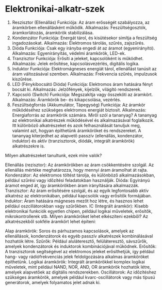 # Elektronikai-alkatr-szek
1. Reszisztor (Ellenállás)
Funkciója: Az áram erősségét szabályozza, az áramkörben ellenállásként működik.
Alkalmazás: Feszültségosztók, áramkorlátozás, áramkörök stabilizálása.
2. Kondenzátor
Funkciója: Energát tárol, és kisütésekor simítja a feszültség ingadozásokat.
Alkalmazás: Elektromos tárolás, szűrés, zajszűrés.
3. Dióda
Funkciója: Csak egy irányba engedi át az áramot (egyenirányító).
Alkalmazás: Egyenirányítás, védelmi áramkörök, LED-ek.
4. Tranzisztor
Funkciója: Erősíti a jeleket, kapcsolóként is működhet.
Alkalmazás: Jelek erősítése, kapcsolásvezérlés, digitális logika.
5. Induktor
Funkciója: Elektromágneses energiát tárol, ellenállást tanúsít az áram változásával szemben.
Alkalmazás: Frekvencia szűrés, impulzusok kiszűrése.
6. LED (Fénykibocsátó Dióda)
Funkciója: Elektromos áram hatására fényt bocsát ki.
Alkalmazás: Jelzőfények, kijelzők, világító rendszerek.
7. Kapcsoló (Switch)
Funkciója: Megszakítja vagy összeköti az áramkört.
Alkalmazás: Áramkörök be- és kikapcsolása, vezérlés.
8. Feszültségforrás (Akkumulátor, Tápegység)
Funkciója: Az áramkör működéséhez szükséges elektromos energiát biztosít.
Alkalmazás: Energiaforrás az áramkörök számára.
Miről szól a tananyag? A tananyag az elektronikai alkatrészek működésével és alkalmazásával foglalkozik. Itt különböző alkatrészeket és azok felhasználását tanuljuk meg, valamint azt, hogyan építhetünk áramköröket és rendszereket. A tananyag kiterjedhet az alapvető passzív (ellenállás, kondenzátor, induktor) és aktív (tranzisztorok, diódák, integrált áramkörök) alkatrészekre is.

Milyen alkatrészeket tanultunk, ezek mire valók?

Ellenállás (rezisztor): Az áramkörökben az áram csökkentésére szolgál. Az ellenállás mértéke meghatározza, hogy mennyi áram áramolhat át rajta.
Kondenzátor: Az elektromos töltést tárolja, és különböző alkalmazásokban, például szűrési vagy időzítési feladatokban használják.
Dióda: Egyirányú áramot enged át, így áramkörökben áram irányítására alkalmazzák.
Tranzisztor: Az áram erősítésére szolgál, és az egyik legfontosabb aktív alkatrész az elektronikában, például kapcsolók vagy erősítők formájában.
Induktor: Áram hatására mágneses mezőt hoz létre, és hasznos lehet például oszcillátorokban vagy szűrőkben.
IC (Integrált áramkör): Kisebb elektronikai funkciók egyetlen chipen, például logikai műveletek, erősítők, mikrokontrollerek stb.
Milyen áramköröket lehet elkészíteni ezekből? Az alkatrészekből sokféle áramkört lehet építeni:

Alap áramkörök: Soros és párhuzamos kapcsolások, amelyek az ellenállások, kondenzátorok és egyéb passzív alkatrészek kombinálásával hozhatók létre.
Szűrők: Például aluláteresztő, felüláteresztő, sávszűrők, amelyek kondenzátorok és induktorok kombinációjával működnek.
Erősítők: A tranzisztorok segítségével az elektromos jeleket erősíthetjük, így például hang- vagy rádiófrekvenciás jelek feldolgozására alkalmas áramköröket építhetünk.
Logikai áramkörök: Integrált áramkörökkel komplex logikai műveletek, mint például NAND, NOR, AND, OR áramkörök hozhatók létre, amelyek alapvetőek az digitális rendszerekben.
Oscillátorok: Az időzítéshez szükséges áramkörök, amelyek például kvarc-oscillátorok vagy más típusú generátorok, amelyek folyamatos jelet adnak ki.
